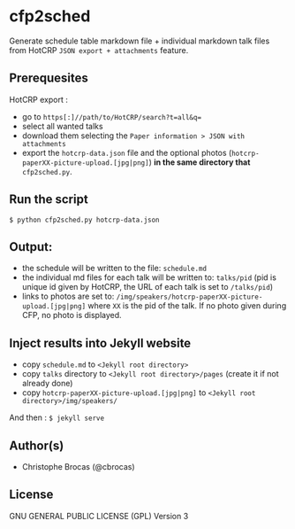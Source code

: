 # cfp2sched

Generate schedule table markdown file + individual markdown talk files from HotCRP `JSON export + attachments` feature.

## Prerequesites

HotCRP export : 
  - go to `https[:]//path/to/HotCRP/search?t=all&q=`
  - select all wanted talks 
  - download them selecting the `Paper information > JSON with attachments` 
  - export the `hotcrp-data.json` file and the optional photos (`hotcrp-paperXX-picture-upload.[jpg|png]`) **in the same directory that** `cfp2sched.py`.

## Run the script

`$ python cfp2sched.py hotcrp-data.json`

## Output:
  - the schedule will be written to the file: `schedule.md`
  - the individual md files for each talk will be written to: `talks/pid` (pid is unique id given by HotCRP, the URL of each talk is set to `/talks/pid`)
  - links to photos are set to: `/img/speakers/hotcrp-paperXX-picture-upload.[jpg|png]` where `XX` is the pid of the talk. If no photo given during CFP, no photo is displayed.

## Inject results into Jekyll website
- copy `schedule.md` to `<Jekyll root directory>`
- copy `talks` directory to `<Jekyll root directory>/pages` (create it if not already done)
- copy `hotcrp-paperXX-picture-upload.[jpg|png]` to `<Jekyll root directory>/img/speakers/`

And then : `$ jekyll serve`

## Author(s)
- Christophe Brocas (@cbrocas)

## License
GNU GENERAL PUBLIC LICENSE (GPL) Version 3
